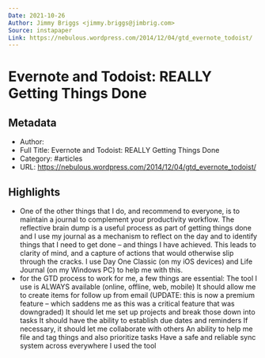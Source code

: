```yaml
---
Date: 2021-10-26
Author: Jimmy Briggs <jimmy.briggs@jimbrig.com>
Source: instapaper
Link: https://nebulous.wordpress.com/2014/12/04/gtd_evernote_todoist/
---
```

# Evernote and Todoist: REALLY Getting Things Done

## Metadata
- Author: 
- Full Title: Evernote and Todoist: REALLY Getting Things Done
- Category: #articles
- URL: https://nebulous.wordpress.com/2014/12/04/gtd_evernote_todoist/

## Highlights
- One of the other things that I do, and recommend to everyone, is to maintain a journal to complement your productivity workflow. The reflective brain dump is a useful process as part of getting things done and I use my journal as a mechanism to reflect on the day and to identify things that I need to get done – and things I have achieved. This leads to clarity of mind, and a capture of actions that would otherwise slip through the cracks. I use Day One Classic (on my iOS devices) and Life Journal (on my Windows PC) to help me with this.
- for the GTD process to work for me, a few things are essential:
  The tool I use is ALWAYS available (online, offline, web, mobile)
  It should allow me to create items for follow up from email (UPDATE: this is now a premium feature – which saddens me as this was a critical feature that was downgraded)
  It should let me set up projects and break those down into tasks
  It should have the ability to establish due dates and reminders
  If necessary, it should let me collaborate with others
  An ability to help me file and tag things and also prioritize tasks
  Have a safe and reliable sync system across everywhere I used the tool

